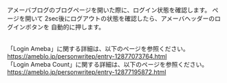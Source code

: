 アメーバブログのブログページを開いた際に、ログイン状態を確認します。 
ぺージを開いて 2sec後にログアウトの状態を確認したら、アメーバヘッダーのログインボタンを
自動的に押します。<br>
<br>

「Login Ameba」に関する詳細は、以下のページを参照ください。<br>
https://ameblo.jp/personwritep/entry-12877073764.html
<br>
「Login Ameba Count」に関する詳細は、以下のページを参照ください。<br>
https://ameblo.jp/personwritep/entry-12877195872.html

